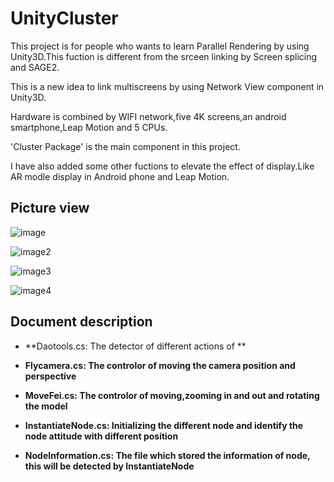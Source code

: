 # UnityCluster

This project is for people who wants to learn Parallel Rendering by using Unity3D.This fuction is different from the srceen linking by Screen splicing and SAGE2.

This is a new idea to link multiscreens by using Network View component in Unity3D.

Hardware is combined by WIFI network,five 4K screens,an android smartphone,Leap Motion and 5 CPUs.

'Cluster Package' is the main component in this project.

I have also added some other fuctions to elevate the effect of display.Like AR modle display in Android phone and Leap Motion.

## Picture view

![image](http://img.blog.csdn.net/20170604194742318?watermark/2/text/aHR0cDovL2Jsb2cuY3Nkbi5uZXQvanhzZHE=/font/5a6L5L2T/fontsize/400/fill/I0JBQkFCMA==/dissolve/70/gravity/SouthEast)

![image2](http://img.blog.csdn.net/20170604204835240?watermark/2/text/aHR0cDovL2Jsb2cuY3Nkbi5uZXQvanhzZHE=/font/5a6L5L2T/fontsize/400/fill/I0JBQkFCMA==/dissolve/70/gravity/SouthEast)

![image3](http://img.blog.csdn.net/20170604204847036?watermark/2/text/aHR0cDovL2Jsb2cuY3Nkbi5uZXQvanhzZHE=/font/5a6L5L2T/fontsize/400/fill/I0JBQkFCMA==/dissolve/70/gravity/SouthEast)

![image4](http://img.blog.csdn.net/20170604204817036?watermark/2/text/aHR0cDovL2Jsb2cuY3Nkbi5uZXQvanhzZHE=/font/5a6L5L2T/fontsize/400/fill/I0JBQkFCMA==/dissolve/70/gravity/SouthEast)

## Document description

- **Daotools.cs: The detector of different actions of **

- **Flycamera.cs: The controlor of moving the camera position and perspective**

- **MoveFei.cs: The controlor of moving,zooming in and out and rotating the model**

- **InstantiateNode.cs: Initializing the different node and identify the node attitude with different position**

- **NodeInformation.cs: The file which stored the information of node, this will be detected by InstantiateNode**

